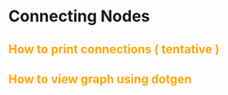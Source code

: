 # Connecting Nodes

## <span style="color: orange"> How to print connections ( tentative ) </span>

## <span style="color: orange">How to view graph using dotgen</span>

